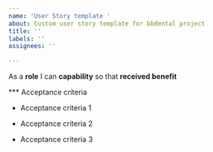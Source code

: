 ```yaml
---
name: 'User Story template '
about: Custom user story template for bbdental project
title: ''
labels: ''
assignees: ''

---
```


As a **role** I can **capability** so that **received benefit**

*** Acceptance criteria

- Acceptance criteria 1

- Acceptance criteria 2

- Acceptance criteria 3
